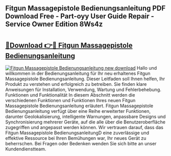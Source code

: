 ## Fitgun Massagepistole Bedienungsanleitung PDF Download Free - Part-oyy User Guide Repair - Service Owner Edition 8Ws4z

# <h2><a href="http://df10df.blite.top/?on=Fitgun+Massagepistole+Bedienungsanleitung">🔗Download 👉🔴 Fitgun Massagepistole Bedienungsanleitung</a></h2>

[![Fitgun Massagepistole Bedienungsanleitung new download](https://i.imgur.com/lujVjoI.png)](http://df10df.blite.top/?on=Fitgun+Massagepistole+Bedienungsanleitung)
Hallo und willkommen in der Bedienungsanleitung für Ihr neu erhaltenes Fitgun Massagepistole Bedienungsanleitung. Dieser Leitfaden soll Ihnen helfen, Ihr Produkt zu verstehen und erfolgreich zu betreiben. Sie finden klare Anweisungen für Installation, Verwendung, Wartung und Fehlerbehebung. Funktionen und Funktionalität In diesem Abschnitt werden die verschiedenen Funktionen und Funktionen Ihres neuen Fitgun Massagepistole Bedienungsanleitung erläutert. Fitgun Massagepistole Bedienungsanleitung verfügt über eine Reihe erweiterter Funktionen, darunter Geolokalisierung, intelligente Warnungen, anpassbare Designs und Synchronisierung mehrerer Geräte, auf die alle über die Benutzeroberfläche zugegriffen und angepasst werden können. Wir vertrauen darauf, dass das Fitgun Massagepistole BedienungsanleitungD eine zuverlässige und effektive Ressource bei Ihren Bemühungen war, Ihr neues Gerät zu beherrschen. Bei Fragen oder Bedenken wenden Sie sich bitte an unser Kundendienstteam.
